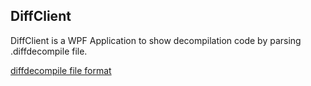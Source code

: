 ## DiffClient

DiffClient is a WPF Application to show decompilation code by parsing .diffdecompile file. 

[diffdecompile file format](https://github.com/bopin2020/diffdecompile/blob/main/diffdecompile.bt)


